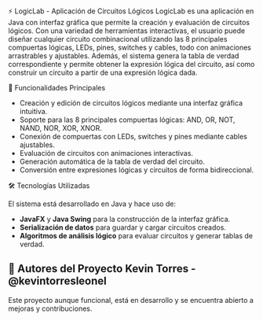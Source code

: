 ⚡ LogicLab - Aplicación de Circuitos Lógicos
LogicLab es una aplicación en Java con interfaz gráfica que permite la creación y evaluación de circuitos lógicos. Con una variedad de herramientas interactivas, el usuario puede diseñar cualquier circuito combinacional utilizando las 8 principales compuertas lógicas, LEDs, pines, switches y cables, todo con animaciones arrastrables y ajustables. Además, el sistema genera la tabla de verdad correspondiente y permite obtener la expresión lógica del circuito, así como construir un circuito a partir de una expresión lógica dada.

🔹 Funcionalidades Principales

- Creación y edición de circuitos lógicos mediante una interfaz gráfica intuitiva.
- Soporte para las 8 principales compuertas lógicas: AND, OR, NOT, NAND, NOR, XOR, XNOR.
- Conexión de compuertas con LEDs, switches y pines mediante cables ajustables.
- Evaluación de circuitos con animaciones interactivas.
- Generación automática de la tabla de verdad del circuito.
- Conversión entre expresiones lógicas y circuitos de forma bidireccional.

🛠 Tecnologías Utilizadas

El sistema está desarrollado en Java y hace uso de:

- **JavaFX** y **Java Swing** para la construcción de la interfaz gráfica.
- **Serialización de datos** para guardar y cargar circuitos creados.
- **Algoritmos de análisis lógico** para evaluar circuitos y generar tablas de verdad.

👥 Autores del Proyecto
    Kevin Torres - @kevintorresleonel
- 

Este proyecto aunque funcional, está en desarrollo y se encuentra abierto a mejoras y contribuciones.


